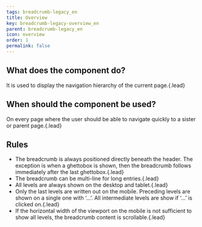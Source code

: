 ```yaml
---
tags: breadcrumb-legacy_en
title: Overview
key: breadcrumb-legacy-overview_en
parent: breadcrumb-legacy_en
icon: overview
order: 1
permalink: false  
---
```


## What does the component do?
It is used to display the navigation hierarchy of the current page.{.lead}

## When should the component be used? 
On every page where the user should be able to navigate quickly to a sister or parent page.{.lead}

## Rules
* The breadcrumb is always positioned directly beneath the header. The exception is when a <sbb-link variant="inline" href="/{{page.lang}}/design-system/legacy/components/ghettobox">ghettobox</sbb-link> is shown, then the breadcrumb follows immediately after the last ghettobox.{.lead}
* The breadcrumb can be multi-line for long entries.{.lead}
* All levels are always shown on the desktop and tablet.{.lead}
* Only the last levels are written out on the mobile. Preceding levels are shown on a single one with ‘…’. All intermediate levels are show if ‘…’ is clicked on.{.lead}
* If the horizontal width of the viewport on the mobile is not sufficient to show all levels, the breadcrumb content is scrollable.{.lead}
